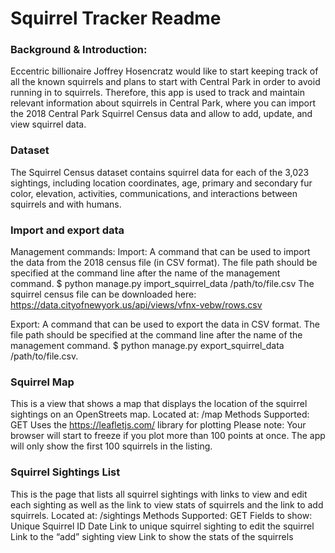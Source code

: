 # Squirrel Tracker Readme

### Background & Introduction: 
Eccentric billionaire Joffrey Hosencratz would like to start keeping track of all the known squirrels and plans to start with Central Park in order to avoid running in to squirrels. Therefore, this app is used to track and maintain relevant information about squirrels in Central Park, where you can import the 2018 Central Park Squirrel Census data and allow to add, update, and view squirrel data. 
 
 ### Dataset
 The Squirrel Census dataset contains squirrel data for each of the 3,023 sightings, including location coordinates, age, primary and secondary fur color, elevation, activities, communications, and interactions between squirrels and with humans.
 
 ### Import and export data
 Management commands:
Import: A command that can be used to import the data from the 2018 census file (in CSV format). The file path should be specified at the command line after the name of the management command. 
$ python manage.py import_squirrel_data /path/to/file.csv
	The squirrel census file can be downloaded here: 
https://data.cityofnewyork.us/api/views/vfnx-vebw/rows.csv

Export: A command that can be used to export the data in CSV format. The file path should be specified at the command line after the name of the management command. 
$ python manage.py export_squirrel_data /path/to/file.csv.

### Squirrel Map
This is a view that shows a map that displays the location of the squirrel sightings on an OpenStreets map.
Located at: /map
Methods Supported: GET
Uses the https://leafletjs.com/ library for plotting
Please note: Your browser will start to freeze if you plot more than 100 points at once. The app will only show the first 100 squirrels in the listing.

### Squirrel Sightings List
This is the page that lists all squirrel sightings with links to view and edit each sighting as well as the link to view stats of squirrels and the link to add squirrels.
Located at: /sightings
Methods Supported: GET
Fields to show:
Unique Squirrel ID
Date
Link to unique squirrel sighting to edit the squirrel
Link to the “add” sighting view
Link to show the stats of the squirrels








